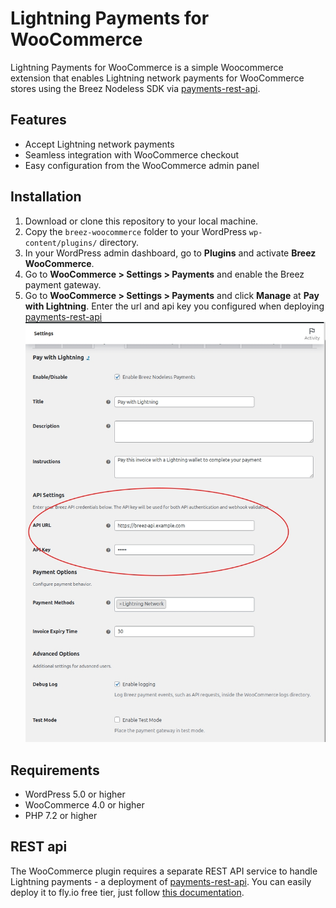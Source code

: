 # Lightning Payments for WooCommerce
Lightning Payments for WooCommerce is a simple Woocommerce extension that enables Lightning network payments for WooCommerce stores using the Breez Nodeless SDK via [payments-rest-api](https://github.com/breez/payments-rest-api).

## Features
- Accept Lightning network payments
- Seamless integration with WooCommerce checkout
- Easy configuration from the WooCommerce admin panel

## Installation
1. Download or clone this repository to your local machine.
2. Copy the `breez-woocommerce` folder to your WordPress `wp-content/plugins/` directory.
3. In your WordPress admin dashboard, go to **Plugins** and activate **Breez WooCommerce**.
4. Go to **WooCommerce > Settings > Payments** and enable the Breez payment gateway.
5. Go to **WooCommerce > Settings > Payments** and click **Manage** at **Pay with Lightning**. Enter the url and api key you configured when deploying [payments-rest-api](https://github.com/breez/payments-rest-api)
![plugin-settings](./docs/plugin-settings.jpg)


## Requirements
- WordPress 5.0 or higher
- WooCommerce 4.0 or higher
- PHP 7.2 or higher

## REST api

The WooCommerce plugin requires a separate REST API service to handle Lightning payments - a deployment of [payments-rest-api](https://github.com/breez/payments-rest-api). You can easily deploy it to fly.io free tier, just follow [this documentation](fly/README.md).
